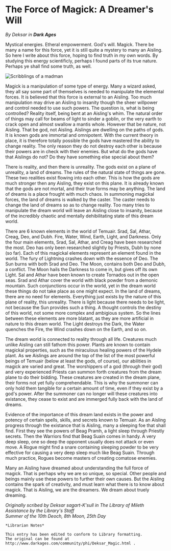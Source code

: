 # The Force of Magick: A Dreamer's Will

_By Deksar in **Dark Ages**_

Mystical energies. Etheral empowerment. God's will. Magick. There be many a
name for this force, yet it is still quite a mystery to many an Aisling. So
here I write about this force, hoping to find truth in my own words. By
studying this energy scientificly, perhaps I found parts of its true nature.
Perhaps ye shall find some truth, as well.

![Scribblings of a madman](Deksar-Force-of-Magick-Magick.png)

Magick is a manipulation of some type of energy. Many a wizard asked, they all
say some part of themselves is needed to manipulate the elemental forces. It is
believed that this force is external to an Aisling. Too much manipulation may
drive an Aisling to insanity though the sheer willpower and control needed to
use such powers. The question is, what is being controlled? Reality itself,
being bent at an Aisling's whim. The natural order of things may call for beams
of light to sinder a goblin, or the very earth to crack open and almost swallow
a mantis whole. However that be nature, not Aisling. That be god, not Aisling.
Aislings are dwelling on the paths of gods. It is known gods are immortal and
omnipotent. With the current theory in place, it is therefore totally possible
the gods have mastered the ability to change reality. The only reason they do
not destroy each other is because their powers are in check with their enemies.
But what do the gods have that Aislings do not? Do they have something else
special about them?

There is reality, and then there is unreality. The gods exist on a plane of
unreality, a land of dreams. The rules of the natural state of things are gone.
These two realities exist flowing into each other. This is how the gods are
much stronger then any Aisling, they exist on this plane. It is already known
that the gods are not mortal, and their true forms may be anything. The land of
dreams is a place frought with much chaos. In summoning magickal forces, the
land of dreams is walked by the caster. The caster needs to change the land of
dreams so as to change reality. Too many tries to manipulate the dream world
will leave an Aisling close to insanity, because of the incredibly chaotic and
mentally dehibilitating state of this dream world.

There are 6 known elements in the world of Temuair. Srad, Sal, Athar, Creag,
Deo, and Dubh. Fire, Water, Wind, Earth, Light, and Darkness. Only the four
main elements, Srad, Sal, Athar, and Creag have been researched the most. Deo
has only been researched slightly by Priests, Dubh by none (so far). Each of
this magickal elements represent an element found in the world. The fury of
Lightning crashes down with the essence of Deo. The Sun burns with both Srad
and Deo. The Moon, contains both Deo and Dubh, a conflict. The Moon hails the
Darkness to come in, but gives off its own Light. Sal and Athar have been known
to create Tornados out in the open seas. Srad and Athar cover the world with
black powder from a demonic mountain. Such conjunctions occur in the world, yet
in the dream world these things do not take place as one might expect. In the
land of dreams, there are no need for elements. Everything just exists by the
nature of this plane of reality, this unreality. There is light because there
needs to be light, not because the Sun provides such a thing. A thought
controls the destiny of this world, not some more complex and ambigious system.
So the lines between these elements are more blatant, as they are more
artificial in nature to this dream world. The Light destroys the Dark, the
Water quenches the Fire, the Wind crashes down on the Earth, and so on.

The dream world is connected to reality through all life. Creatures much unlike
Aisling can still fathom this power. Plants are known to contain magickal
properties, such as the miraculous healing powers of the Hydele plant. As we
Aislings are around the top of the list of the most powerful beings of Temuair
(below at least the gods, of course), our abilities in magick are varied and
great. The worshippers of a god (through their god) and very experienced
Priests can summon forth creatures from the dream plane to do their bidding.
These creatures are created in the dream plane, their forms not yet fully
comprehendable. This is why the summoner can only hold them tangible for a
certain amount of time, even if they exist by a god's power. After the summoner
can no longer will these creatures into existance, they cease to exist and are
immerged fully back with the land of dreams.

Evidence of the importance of this dream land exists in the power and potency
of certain spells, skills, and secrets known to Temuair. As an Aisling progress
through the existance that is Aisling, many a sleeping foe that shall find.
First they see the powers of Beag Pramh, a light sleep through Priestly
secrets. Then the Warriors find that Beag Suain comes in handy. A very deep
sleep, one so deep the opponent usually does not attack or even move. A Rogue
might find a snare containing sleeping powder to be very effective for causing
a very deep sleep much like Beag Suain. Through much practice, Rogues become
masters of creating comatose enemies.

Many an Aisling have dreamed about understanding the full force of magick. That
is perhaps why we are so unique, so special. Other people and beings mainly use
these powers to further their own causes. But the Aisling contains the spark of
creativity, and must learn what there is to know about magick. That is Aisling,
we are the dreamers. We dream about truely dreaming.

_Originally scribed by Deksar sagart-K'sull in The Library of Mileth  
Assistance by the Library's Staff  
Summer of the 10th Deoch, 8th Moon, 25th Day_

```
*Librarian Notes*

This entry has been edited to conform to Library formatting.
The original can be found at http://www.darkages.com/community/phi/Deksar_Magic.html .
```


